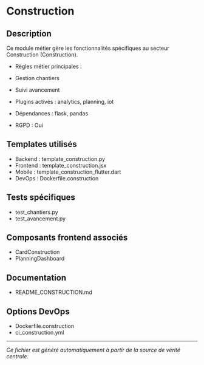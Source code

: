 # Construction

## Description
Ce module métier gère les fonctionnalités spécifiques au secteur Construction (Construction).

- Règles métier principales :
- Gestion chantiers
- Suivi avancement


- Plugins activés : analytics, planning, iot
- Dépendances : flask, pandas
- RGPD : Oui

## Templates utilisés
- Backend : template_construction.py
- Frontend : template_construction.jsx
- Mobile : template_construction_flutter.dart
- DevOps : Dockerfile.construction

## Tests spécifiques
- test_chantiers.py
- test_avancement.py


## Composants frontend associés
- CardConstruction
- PlanningDashboard


## Documentation
- README_CONSTRUCTION.md


## Options DevOps
- Dockerfile.construction
- ci_construction.yml


---
*Ce fichier est généré automatiquement à partir de la source de vérité centrale.*